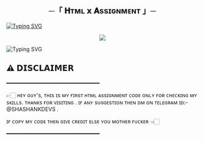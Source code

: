 <h2 align="center">
    ─「 𝐇ᴛᴍʟ 𝘅 𝐀ssɪɢɴᴍᴇɴᴛ 」─

</h2>

[![Typing SVG](https://readme-typing-svg.herokuapp.com/?lines=ㅤ+𝚆𝙴𝙻𝙲𝙾𝙼𝙴+𝚃𝙾+𝙼𝚈+𝙵𝙸𝚁𝚂𝚃+𝙰𝚂𝚂𝙸𝙶𝙽𝙼𝙴𝙽𝚃+;ㅤ+𝚃𝙷𝙸𝚂+𝙸𝚂+𝙷𝚃𝙼𝙻+𝙲𝙾𝙳𝙴+𝙿𝚁𝙾𝙹𝙴𝙲𝚃;𝙳𝙴𝙿𝙻𝙾𝙿𝙴𝙳+𝙱𝚈+☞+𝗠𝗥+𝗦𝗛𝗔𝗦𝗛𝗔𝗡𝗞+𝗦𝗛𝗨𝗞𝗟𝗔+)](https://github.com/itzshukla/Assignment)

<p align="center">
  <img src="https://files.catbox.moe/fqqlgb.jpg">
</p>

![Typing SVG](https://readme-typing-svg.herokuapp.com/?lines=𝗚𝗜𝗩𝗘+𝗦𝗧𝗔𝗥+𝗔𝗡𝗗+𝗟𝗢𝗩𝗘)

## ⚠️ 𝗗𝗜𝗦𝗖𝗟𝗔𝗜𝗠𝗘𝗥
━━━━━━━━━━━━━━━━━━━━━━━━━━━━━

👉🏻 ʜᴇʏ ɢᴜʏ's, ᴛʜɪs ɪs ᴍʏ ғɪʀsᴛ ʜᴛᴍʟ ᴀssɪɢɴᴍᴇɴᴛ ᴄᴏᴅᴇ ᴏɴʟʏ ғᴏʀ ᴄʜᴇᴄᴋɪɴɢ ᴍʏ sᴋɪʟʟs. ᴛʜᴀɴᴋs ғᴏʀ ᴠɪsɪᴛɪɴɢ . ɪғ ᴀɴʏ sᴜɢɢᴇsᴛɪᴏɴ ᴛʜᴇɴ ᴅᴍ ᴏɴ ᴛᴇʟᴇɢʀᴀᴍ ɪᴅ:- @SHASHANKDEVS . 

ɪғ ᴄᴏᴘʏ ᴍʏ ᴄᴏᴅᴇ ᴛʜᴇɴ ɢɪᴠᴇ ᴄʀᴇᴅɪᴛ ᴇʟsᴇ ʏᴏᴜ ᴍᴏᴛʜᴇʀ ғᴜᴄᴋᴇʀ 👈🏻

━━━━━━━━━━━━━━━━━━━━━━━━━━━━━
